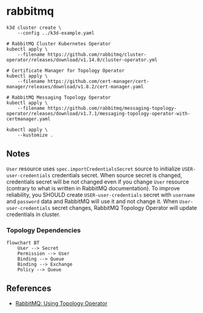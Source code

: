 # rabbitmq

```
k3d cluster create \
    --config ../k3d-example.yaml

# RabbitMQ Cluster Kubernetes Operator
kubectl apply \
    --filename https://github.com/rabbitmq/cluster-operator/releases/download/v1.14.0/cluster-operator.yml

# Certificate Manager for Topology Operator
kubectl apply \
    --filename https://github.com/cert-manager/cert-manager/releases/download/v1.8.2/cert-manager.yaml

# RabbitMQ Messaging Topology Operator
kubectl apply \
    --filename https://github.com/rabbitmq/messaging-topology-operator/releases/download/v1.7.1/messaging-topology-operator-with-certmanager.yaml

kubectl apply \
    --kustomize .
```

## Notes

`User` resource uses `spec.importCredentialsSecret` source to initialize
`USER-user-credentials` credentials secret. When source secret is changed,
credentials secret will be not changed even if you change `User` resource
(contrary to what is written in RabbitMQ documentation). To improve reliability,
you SHOULD create `USER-user-credentials` secret with `username` and `password`
data and RabbitMQ will use it and not change it. When `User-user-credentials`
secret changes, RabbitMQ Topology Operator will update credentials in cluster.

### Topology Dependencies

```mermaid
flowchart BT
    User --> Secret
    Permission --> User
    Binding --> Queue
    Binding --> Exchange
    Policy --> Queue
```

## References

* [RabbitMQ: Using Topology Operator](https://www.rabbitmq.com/kubernetes/operator/using-topology-operator.html)
